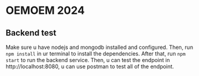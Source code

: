 # OEMOEM 2024

## Backend test
Make sure u have nodejs and mongodb installed and configured. Then, run ```npm install``` in ur terminal to install the dependencies. After that, run ```npm start``` to run the backend service. 
Then, u can test the endpoint in http://localhost:8080, u can use postman to test all of the endpoint.


